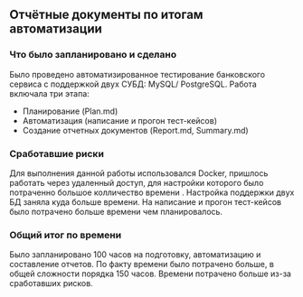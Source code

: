 ## Отчётные документы по итогам автоматизации

### Что было запланировано и  сделано

Было проведено автоматизированное тестирование банковского сервиса с поддержкой двух СУБД: MySQL/
PostgreSQL. Работа включала три этапа:
* Планирование (Plan.md)
* Автоматизация (написание и прогон тест-кейсов)
* Создание отчетных документов (Report.md, Summary.md)

### Сработавшие риски

Для выполнения данной работы использовался  Docker, пришлось работать через удаленный доступ, для настройки которого было потраченно большое колличество времени . Настройка поддержки двух БД заняла куда больше  времени. На написание и прогон тест-кейсов было потрачено больше времени чем планировалось.

### Общий итог по времени 

Было запланировано 100 часов на подготовку, автоматизацию и составление отчетов. По факту времени было потрачено больше, в общей сложности порядка 150 часов. Времени потрачено больше из-за сработавших рисков.


